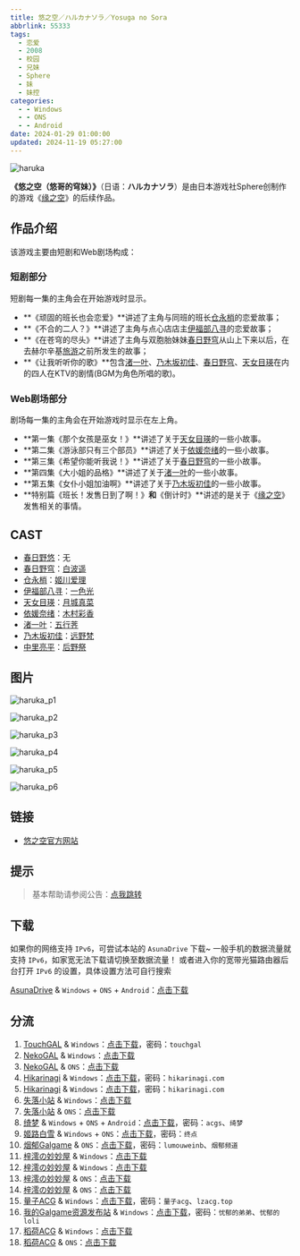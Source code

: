 ```yaml
---
title: 悠之空／ハルカナソラ／Yosuga no Sora
abbrlink: 55333
tags:
  - 恋爱
  - 2008
  - 校园
  - 兄妹
  - Sphere
  - 妹
  - 妹控
categories:
  - - Windows
  - - ONS
  - - Android
date: 2024-01-29 01:00:00
updated: 2024-11-19 05:27:00
---
```


![haruka](https://static.saop.cc/vns/img/haruka.webp)

**《悠之空（悠哥的穹妹）》**（日语：**ハルカナソラ**）是由日本游戏社Sphere创制作的游戏《[缘之空](https://zh.moegirl.org.cn/缘之空)》的后续作品。

<!-- more -->

## 作品介绍

该游戏主要由短剧和Web剧场构成：

### 短剧部分

短剧每一集的主角会在开始游戏时显示。

- **《顽固的班长也会恋爱》**讲述了主角与同班的班长[仓永梢](https://zh.moegirl.org.cn/仓永梢)的恋爱故事；
- **《不合的二人？》**讲述了主角与点心店店主[伊福部八寻](https://zh.moegirl.org.cn/伊福部八寻)的恋爱故事；
- **《在苍穹的尽头》**讲述了主角与双胞胎妹妹[春日野穹](https://zh.moegirl.org.cn/春日野穹)从山上下来以后，在去赫尔辛基[旅游](https://zh.moegirl.org.cn/旅游)之前所发生的故事；
- **《让我听听你的歌》**包含[渚一叶](https://zh.moegirl.org.cn/渚一叶)、[乃木坂初佳](https://zh.moegirl.org.cn/乃木坂初佳)、[春日野穹](https://zh.moegirl.org.cn/春日野穹)、[天女目瑛](https://zh.moegirl.org.cn/天女目瑛)在内的四人在KTV的剧情(BGM为角色所唱的歌)。

### Web剧场部分

剧场每一集的主角会在开始游戏时显示在左上角。

- **第一集《那个女孩是巫女！》**讲述了关于[天女目瑛](https://zh.moegirl.org.cn/天女目瑛)的一些小故事。
- **第二集《游泳部只有三个部员》**讲述了关于[依媛奈绪](https://zh.moegirl.org.cn/依媛奈绪)的一些小故事。
- **第三集《希望你能听我说！》**讲述了关于[春日野穹](https://zh.moegirl.org.cn/春日野穹)的一些小故事。
- **第四集《大小姐的品格》**讲述了关于[渚一叶](https://zh.moegirl.org.cn/渚一叶)的一些小故事。
- **第五集《女仆小姐加油啊》**讲述了关于[乃木坂初佳](https://zh.moegirl.org.cn/乃木坂初佳)的一些小故事。
- **特别篇《班长！发售日到了啊！》**和**《倒计时》**讲述的是关于《[缘之空](https://zh.moegirl.org.cn/缘之空)》发售相关的事情。

## CAST

- [春日野悠](https://zh.moegirl.org.cn/春日野悠)：无
- [春日野穹](https://zh.moegirl.org.cn/春日野穹)：[白波遥](https://zh.moegirl.org.cn/白波遥)
- [仓永梢](https://zh.moegirl.org.cn/仓永梢)：[姬川爱理](https://zh.moegirl.org.cn/姬川爱理)
- [伊福部八寻](https://zh.moegirl.org.cn/伊福部八寻)：[一色光](https://zh.moegirl.org.cn/一色光)
- [天女目瑛](https://zh.moegirl.org.cn/天女目瑛)：[月城真菜](https://zh.moegirl.org.cn/月城真菜)
- [依媛奈绪](https://zh.moegirl.org.cn/依媛奈绪)：[木村彩香](https://zh.moegirl.org.cn/木村彩香)
- [渚一叶](https://zh.moegirl.org.cn/渚一叶)：[五行荠](https://zh.moegirl.org.cn/五行荠)
- [乃木坂初佳](https://zh.moegirl.org.cn/乃木坂初佳)：[远野梵](https://zh.moegirl.org.cn/远野梵)
- [中里亮平](https://zh.moegirl.org.cn/中里亮平)：[后野祭](https://zh.moegirl.org.cn/index.php?title=后野祭&action=edit&redlink=1)

## 图片

![haruka_p1](https://static.saop.cc/vns/img/haruka_p1.webp)

![haruka_p2](https://static.saop.cc/vns/img/haruka_p2.webp)

![haruka_p3](https://static.saop.cc/vns/img/haruka_p3.webp)

![haruka_p4](https://static.saop.cc/vns/img/haruka_p4.webp)

![haruka_p5](https://static.saop.cc/vns/img/haruka_p5.webp)

![haruka_p6](https://static.saop.cc/vns/img/haruka_p6.webp)

## 链接

- [悠之空官方网站](https://www.cuffs.co.jp/products/haruka/)

## 提示

> 基本帮助请参阅公告：[点我跳转](/p/announcement/)

## 下载

如果你的网络支持 `IPv6`，可尝试本站的 `AsunaDrive` 下载~
一般手机的数据流量就支持 `IPv6`，如家宽无法下载请切换至数据流量！
或者进入你的宽带光猫路由器后台打开 `IPv6` 的设置，具体设置方法可自行搜索

[AsunaDrive](https://drive.saop.cc/) & `Windows` + `ONS` + `Android`：[点击下载](https://drive.saop.cc/VNS/%E6%82%A0%E4%B9%8B%E7%A9%BA)

## 分流

1. [TouchGAL](https://www.touchgal.io/) & `Windows`：[点击下载](https://pan.touchgal.net/s/8XXig)，密码：`touchgal`
2. [NekoGAL](https://www.nekogal.com/) & `Windows`：[点击下载](https://pan.nekogal.top/s/7qcw)
3. [NekoGAL](https://www.nekogal.com/) & `ONS`：[点击下载](https://pan.nekogal.top/s/ZnAH0)
4. [Hikarinagi](https://www.hikarinagi.com/) & `Windows`：[点击下载](https://pan.himoe.uk/s/Z6JHV)，密码：`hikarinagi.com`
5. [Hikarinagi](https://www.hikarinagi.com/) & `Windows`：[点击下载](https://pan.himoe.uk/s/Z64wCV)，密码：`hikarinagi.com`
6. [失落小站](https://www.shinnku.com/) & `Windows`：[点击下载](https://www.shinnku.com/api/download/0/win/%E6%82%A0%E4%B9%8B%E7%A9%BA.7z)
7. [失落小站](https://www.shinnku.com/) & `ONS`：[点击下载](https://www.shinnku.com/api/download/0/ons/%E6%82%A0%E4%B9%8B%E7%A9%BA.zip)
8. [绮梦](https://acgs.one/) & `Windows` + `ONS` + `Android`：[点击下载](https://game.acgs.one/game/57.html)，密码：`acgs`、`绮梦`
9. [姬路白雪](https://jlbx.xyz/) & `Windows` + `ONS`：[点击下载](https://pan.jlbx.xyz/?s=%E6%82%A0%E4%B9%8B%E7%A9%BA)，密码：`终点`
10. [烟郁Galgame](https://yanyugal.top/) & `ONS`：[点击下载](https://yanyugal.top/d/disk1/%E5%B0%8F%E5%B0%8F%E7%9A%84%E5%88%86%E4%BA%AB%EF%BC%88PC%EF%BC%86%E5%AE%89%E5%8D%93%EF%BC%89/%E5%AE%89%E5%8D%93/ons/%E6%82%A0%E4%B9%8B%E7%A9%BA.7z)，密码：`lumouweinb`、`烟郁频道`
11. [梓澪の妙妙屋](https://zi0.cc/) & `Windows`：[点击下载](https://zi0.cc/d/%60%E3%80%90%E5%90%88%E9%9B%86%E7%B3%BB%E5%88%97%E3%80%91/%E5%8D%97%2BGalGame%E6%B1%89%E5%8C%96%E5%8C%BA%E5%85%A8%E5%8C%BA%E8%B5%84%E6%BA%90%E5%A4%87%E4%BB%BD/1/21/%5BSphere%5D%20%E3%83%8F%E3%83%AB%E3%82%AB%E3%83%8A%E3%82%BD%E3%83%A9%20%20%E6%82%A0%E4%B9%8B%E7%A9%BA%20%5BSphere%20%E4%B8%AD%E6%96%87%E5%8C%96%E5%A7%94%E5%91%98%E4%BC%9A%5D.zip?sign=8H3lIYEFEKh4m2XWWDAcDR4f6m5YJ5Vr1uK_eqamqoQ=:0)
12. [梓澪の妙妙屋](https://zi0.cc/) & `Windows`：[点击下载](https://zi0.cc/.%E3%80%90%E5%A4%8F%E9%A3%8E%E3%80%91/.%E3%80%90%E5%A4%8F%E9%A3%8E-1%E3%80%91/AVG%EF%BC%88%E8%A7%86%E8%A7%89%E5%B0%8F%E8%AF%B4%EF%BC%89/.%E5%85%B6%E4%BB%96/%E3%80%90PC%E3%80%91%E6%82%A0%E4%B9%8B%E7%A9%BA.7z?from=search)
13. [梓澪の妙妙屋](https://zi0.cc/) & `ONS`：[点击下载](https://zi0.cc/d/%60%E3%80%90%E5%BD%92%20%E6%A1%A3%E3%80%91/%E3%80%90ONS%E5%90%88%E9%9B%86%E3%80%91/%5BSphere%5D%E6%82%A0%E4%B9%8B%E7%A9%BA.7z?sign=XhzlAlGonvFi9rznMRVmQKin3CvlAZx2kK2yHrrHLt8=:0)
14. [梓澪の妙妙屋](https://zi0.cc/) & `ONS`：[点击下载](https://zi0.cc/.%E3%80%90%E5%A4%8F%E9%A3%8E%E3%80%91/.%E3%80%90%E5%A4%8F%E9%A3%8E-1%E3%80%91/%E5%AE%89%E5%8D%93/ONS/%E3%80%90ONS%E3%80%91%E6%82%A0%E4%B9%8B%E7%A9%BA.7z?from=search)
15. [量子ACG](https://lzacg.org/) & `Windows`：[点击下载](https://lzacg.org/597)，密码：`量子acg`、`lzacg.top`
16. [我的Galgame资源发布站](https://www.ttloli.com/) & `Windows`：[点击下载](https://www.ttloli.com/youzhikong.html)，密码：`忧郁的弟弟`、`忧郁的loli`
17. [稻荷ACG](https://amoebi.com/) & `Windows`：[点击下载](https://sakustar.com/art/192)
18. [稻荷ACG](https://amoebi.com/) & `ONS`：[点击下载](https://sakustar.com/art/584)
